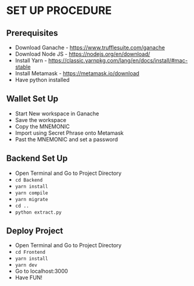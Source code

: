 # SET UP PROCEDURE
## Prerequisites 
- Download Ganache - https://www.trufflesuite.com/ganache
- Download Node JS - https://nodejs.org/en/download/
- Install Yarn - https://classic.yarnpkg.com/lang/en/docs/install/#mac-stable
- Install Metamask - https://metamask.io/download
- Have python installed

## Wallet Set Up
- Start New workspace in Ganache
- Save the workspace
- Copy the MNEMONIC
- Import using Secret Phrase onto Metamask
- Past the MNEMONIC and set a password

## Backend Set Up
- Open Terminal and Go to Project Directory
- `cd Backend`
- `yarn install`
- `yarn compile`
- `yarn migrate`
- `cd ..`
- `python extract.py`

## Deploy Project
- Open Terminal and Go to Project Directory
- `cd Frontend`
- `yarn install`
- `yarn dev`
- Go to localhost:3000
- Have FUN!
